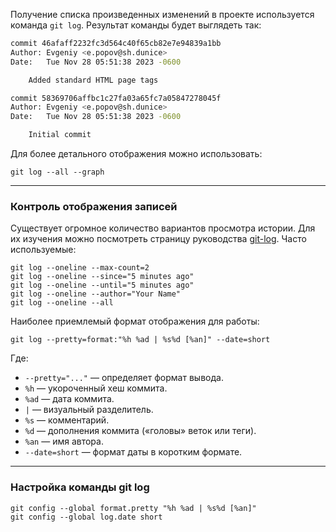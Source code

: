 
Получение списка произведенных изменений в проекте используется команда `git log`.
Результат команды будет выглядеть так:
```bash
commit 46afaff2232fc3d564c40f65cb82e7e94839a1bb
Author: Evgeniy <e.popov@sh.dunice>
Date:   Tue Nov 28 05:51:38 2023 -0600

    Added standard HTML page tags

commit 58369706affbc1c27fa03a65fc7a05847278045f
Author: Evgeniy <e.popov@sh.dunice>
Date:   Tue Nov 28 05:51:38 2023 -0600

    Initial commit
```

Для более детального отображения можно использовать:
```Shell
git log --all --graph
```

---
### Контроль отображения записей

Существует огромное количество вариантов просмотра истории. Для их изучения можно посмотреть страницу руководства [git-log](https://git-scm.com/docs/git-log). Часто используемые:
```Shell
git log --oneline --max-count=2
git log --oneline --since="5 minutes ago"
git log --oneline --until="5 minutes ago"
git log --oneline --author="Your Name"
git log --oneline --all
```

Наиболее приемлемый формат отображения для работы:
```Shell
git log --pretty=format:"%h %ad | %s%d [%an]" --date=short
```

Где:
- `--pretty="..."` — определяет формат вывода.
- `%h` — укороченный хеш коммита.
- `%ad` — дата коммита.
- `|` — визуальный разделитель.
- `%s` — комментарий.
- `%d` — дополнения коммита («головы» веток или теги).
- `%an` — имя автора.
- `--date=short` — формат даты в коротким формате.

---
### Настройка команды git log

```Sh
git config --global format.pretty "%h %ad | %s%d [%an]"
git config --global log.date short
```



